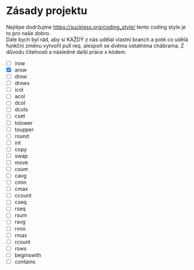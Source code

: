 # Zásady projektu

Nejlépe dodržujme https://suckless.org/coding_style/ tento coding style
je to pro naše dobro.  
Dále bych byl rád, aby si KAŽDÝ z nás udělal vlastní branch a poté co udělá
funkční změnu vytvořil pull req. alespoň se dvěma ostatníma chábrama. Z důvodu
čitelnosti a následné další práce s kódem.
- [ ] irow 
- [x] arow 
- [ ] drow 
- [ ] drows 
- [ ] icol 
- [ ] acol 
- [ ] dcol 
- [ ] dcols 
- [ ] cset 
- [ ] tolower 
- [ ] toupper 
- [ ] round 
- [ ] int 
- [ ] copy 
- [ ] swap 
- [ ] move 
- [ ] csum 
- [ ] cavg 
- [ ] cmin 
- [ ] cmax 
- [ ] ccount 
- [ ] cseq 
- [ ] rseq 
- [ ] rsum 
- [ ] ravg 
- [ ] rmin 
- [ ] rmax 
- [ ] rcount 
- [ ] rows 
- [ ] beginswith 
- [ ] contains 
